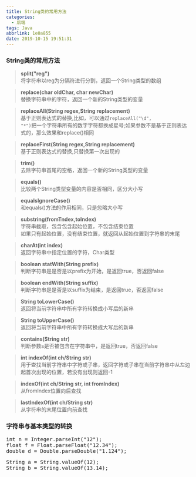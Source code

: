 ```yaml
---
title: String类的常用方法
categories:
  - 后端
tags: Java
abbrlink: 1e0a855
date: 2019-10-15 19:51:31
---
```

### String类的常用方法  

> **split("reg")**  
> 将字符串以reg为分隔符进行分割，返回一个String类型的数组    

> **replace(char oldChar, char newChar)**  
> 替换字符串中的字符，返回一个新的String类型的变量  

> **replaceAll(String regex,String replacement)**  
> 基于正则表达式的替换,比如，可以通过<code>replaceAll("\\d", "*")</code>把一个字符串所有的数字字符都换成星号;如果参数不是基于正则表达式的，那么效果和replace()相同

> **replaceFirst(String regex,String replacement)**  
> 基于正则表达式的替换,只替换第一次出现的

> **trim()**  
> 去除字符串首尾的空格，返回一个新的String类型的变量  

> **equals()**  
> 比较两个String类型变量的内容是否相同，区分大小写  

> **equalsIgnoreCase()**  
> 和equals()方法的作用相同，只是忽略大小写  

> **substring(fromTndex,toIndex)**  
> 字符串截取，包含包含起始位置，不包含结束位置  
> 如果只有起始位置，没有结束位置，就返回从起始位置到字符串的末尾  

> **charAt(int index)**  
> 返回字符串中指定位置的字符，Char类型   

> **boolean statWith(String prefix)**  
> 判断字符串是是否是以prefix为开始，是返回true，否返回false  

> **boolean endWith(String suffix)**  
> 判断字符串是是否是以suffix为结束，是返回true，否返回false  

> **String toLowerCase()**  
> 返回将当前字符串中所有字符转换成小写后的新串

> **String toUpperCase()**  
> 返回将当前字符串中所有字符转换成大写后的新串  

> **contains(String str)**  
> 判断参数s是否被包含在字符串中，是返回true，否返回false  

> **int indexOf(int ch/String str)**  
> 用于查找当前字符串中字符或子串，返回字符或子串在当前字符串中从左边起首次出现的位置，若没有出现则返回-1

> **indexOf(int ch/String str, int fromIndex)**  
> 从fromIndex位置向后查找  

> **lastIndexOf(int ch/String str)**  
> 从字符串的末尾位置向前查找  

### 字符串与基本类型的转换  
<pre>
int n = Integer.parseInt("12");  
float f = Float.parseFloat("12.34");  
double d = Double.parseDouble("1.124");
</pre>  

<pre>
String a = String.valueOf(12);
String b = String.valueOf(13.14);
</pre>